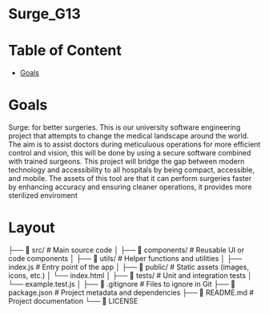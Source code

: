 # Surge_G13

# Table of Content
- [Goals](#-goals)

# Goals
Surge: for better surgeries. This is our university software engineering project that attempts to change the medical landscape around the world. The aim is to assist doctors during meticuluous operations for more efficient control and vision, this will be done by using a secure software combined with trained surgeons. This project will bridge the gap between modern technology and accessibility to all hospitals by being compact, accessible, and mobile. The assets of this tool are that it can perform surgeries faster by enhancing accuracy and ensuring cleaner operations, it provides more sterilized enviroment 

# Layout

├── 📁 src/                 # Main source code
│   ├── 📁 components/      # Reusable UI or code components
│   ├── 📁 utils/           # Helper functions and utilities
│   ├── index.js           # Entry point of the app
│
├── 📁 public/              # Static assets (images, icons, etc.)
│   └── index.html
│
├── 📁 tests/               # Unit and integration tests
│   └── example.test.js
│
├── 📄 .gitignore           # Files to ignore in Git
├── 📄 package.json         # Project metadata and dependencies
├── 📄 README.md            # Project documentation
└── 📄 LICENSE
